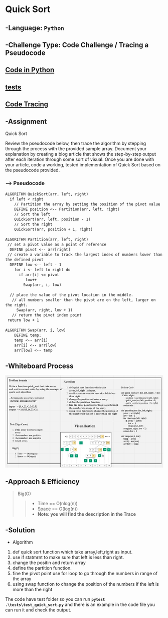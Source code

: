 # Quick Sort

## -Language: `Python`
## -Challenge Type:  Code Challenge / Tracing a Pseudocode 

## [Code in Python](https://github.com/mohammad-alshish/data-structures-and-algorithms/blob/main/quick_sort/quick_sort.py)
## [tests](https://github.com/mohammad-alshish/data-structures-and-algorithms/blob/main/tests/test_quick_sort.py)
## [Code Tracing](https://mohammad-alshish.github.io/data-structures-and-algorithms/quick_sort/quick_sort_trace)

## -Assignment
Quick Sort

Review the pseudocode below, then trace the algorithm by stepping through the process with the provided sample array. 
Document your explanation by creating a blog article that shows the step-by-step output after each iteration through some sort of visual.
Once you are done with your article, code a working, tested implementation of Quick Sort based on the pseudocode provided.

### --> Pseudocode

    ALGORITHM QuickSort(arr, left, right)
      if left < right
        // Partition the array by setting the position of the pivot value
        DEFINE position <-- Partition(arr, left, right)
        // Sort the left
        QuickSort(arr, left, position - 1)
        // Sort the right
        QuickSort(arr, position + 1, right)

    ALGORITHM Partition(arr, left, right)
     // set a pivot value as a point of reference
      DEFINE pivot <-- arr[right]
     // create a variable to track the largest index of numbers lower than the defined pivot
      DEFINE low <-- left - 1
        for i <- left to right do
          if arr[i] <= pivot
             low++
            Swap(arr, i, low)

      // place the value of the pivot location in the middle.
       // all numbers smaller than the pivot are on the left, larger on the right.
         Swap(arr, right, low + 1)
       // return the pivot index point
     return low + 1

    ALGORITHM Swap(arr, i, low)
        DEFINE temp;
        temp <-- arr[i]
        arr[i] <-- arr[low]
        arr[low] <-- temp
## -Whiteboard Process

 ![WHITEBOARD](CCC25.jpg)

## -Approach & Efficiency

>Big(O)
>>- Time  == O(nlog(n))
>>- Space == O(log(n))
>>- **Note: you will find the description in the Trace**

## -Solution
- Algorithm

1. def quick sort function which take  array,left,right  as input.
2. use if statmrnt to make sure that left is less than right.
3. change the positin and return array
4. define the partition function.
5. fine the pivot point use for loop to go through the numbers in range of the array
6. using swap function to change the position of the numbers if the left is more than the right

The code have test folder so you can run **`pytest .\tests\test_quick_sort.py`** and there is an example in the code file you can run it and check the output.